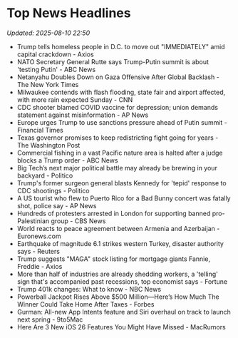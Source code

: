 # Top News Headlines

_Updated: 2025-08-10 22:50_

- Trump tells homeless people in D.C. to move out "IMMEDIATELY" amid capital crackdown - Axios
- NATO Secretary General Rutte says Trump-Putin summit is about 'testing Putin' - ABC News
- Netanyahu Doubles Down on Gaza Offensive After Global Backlash - The New York Times
- Milwaukee contends with flash flooding, state fair and airport affected, with more rain expected Sunday - CNN
- CDC shooter blamed COVID vaccine for depression; union demands statement against misinformation - AP News
- Europe urges Trump to use sanctions pressure ahead of Putin summit - Financial Times
- Texas governor promises to keep redistricting fight going for years - The Washington Post
- Commercial fishing in a vast Pacific nature area is halted after a judge blocks a Trump order - ABC News
- Big Tech’s next major political battle may already be brewing in your backyard - Politico
- Trump's former surgeon general blasts Kennedy for 'tepid' response to CDC shootings - Politico
- A US tourist who flew to Puerto Rico for a Bad Bunny concert was fatally shot, police say - AP News
- Hundreds of protesters arrested in London for supporting banned pro-Palestinian group - CBS News
- World reacts to peace agreement between Armenia and Azerbaijan - Euronews.com
- Earthquake of magnitude 6.1 strikes western Turkey, disaster authority says - Reuters
- Trump suggests "MAGA" stock listing for mortgage giants Fannie, Freddie - Axios
- More than half of industries are already shedding workers, a 'telling' sign that's accompanied past recessions, top economist says - Fortune
- Trump 401k changes: What to know - NBC News
- Powerball Jackpot Rises Above $500 Million—Here’s How Much The Winner Could Take Home After Taxes - Forbes
- Gurman: All-new App Intents feature and Siri overhaul on track to launch next spring - 9to5Mac
- Here Are 3 New iOS 26 Features You Might Have Missed - MacRumors